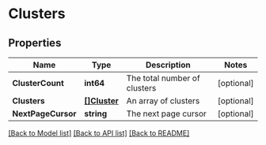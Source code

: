 # Clusters

## Properties

Name | Type | Description | Notes
------------ | ------------- | ------------- | -------------
**ClusterCount** | **int64** | The total number of clusters | [optional] 
**Clusters** | [**[]Cluster**](Cluster.md) | An array of clusters | [optional] 
**NextPageCursor** | **string** | The next page cursor | [optional] 

[[Back to Model list]](../README.md#documentation-for-models) [[Back to API list]](../README.md#documentation-for-api-endpoints) [[Back to README]](../README.md)


